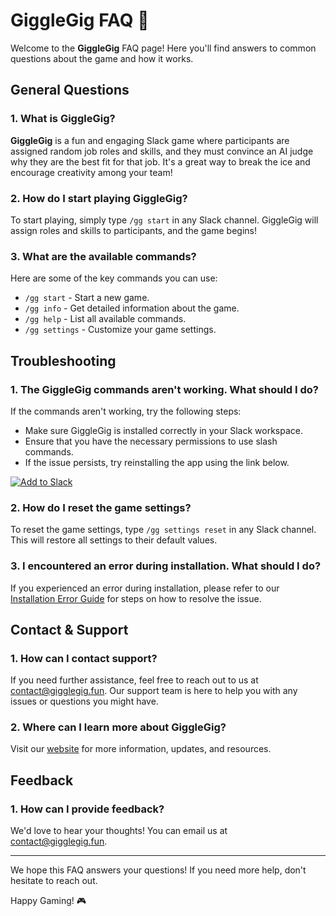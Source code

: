 # GiggleGig FAQ 🤔

Welcome to the **GiggleGig** FAQ page! Here you'll find answers to common questions about the game and how it works.

## General Questions

### 1. What is GiggleGig?
**GiggleGig** is a fun and engaging Slack game where participants are assigned random job roles and skills, and they must convince an AI judge why they are the best fit for that job. It's a great way to break the ice and encourage creativity among your team!

### 2. How do I start playing GiggleGig?
To start playing, simply type `/gg start` in any Slack channel. GiggleGig will assign roles and skills to participants, and the game begins!

### 3. What are the available commands?
Here are some of the key commands you can use:
- `/gg start` - Start a new game.
- `/gg info` - Get detailed information about the game.
- `/gg help` - List all available commands.
- `/gg settings` - Customize your game settings.

## Troubleshooting

### 1. The GiggleGig commands aren't working. What should I do?
If the commands aren't working, try the following steps:
- Make sure GiggleGig is installed correctly in your Slack workspace.
- Ensure that you have the necessary permissions to use slash commands.
- If the issue persists, try reinstalling the app using the link below.

[![Add to Slack](https://platform.slack-edge.com/img/add_to_slack@2x.png)](https://slack.com/oauth/v2/authorize?client_id=7556274925062.7562825598499&scope=app_mentions:read,channels:history,channels:read,chat:write,commands,emoji:read,groups:history,groups:read,incoming-webhook,links:read,links:write,mpim:read,reactions:read,reactions:write,team:read,usergroups:read,users.profile:read,users:read,users:write&user_scope=)

### 2. How do I reset the game settings?
To reset the game settings, type `/gg settings reset` in any Slack channel. This will restore all settings to their default values.

### 3. I encountered an error during installation. What should I do?
If you experienced an error during installation, please refer to our [Installation Error Guide](error.md) for steps on how to resolve the issue.

## Contact & Support

### 1. How can I contact support?
If you need further assistance, feel free to reach out to us at [contact@gigglegig.fun](mailto:contact@gigglegig.fun). Our support team is here to help you with any issues or questions you might have.

### 2. Where can I learn more about GiggleGig?
Visit our [website](https://web.gigglegig.fun) for more information, updates, and resources.

## Feedback

### 1. How can I provide feedback?
We'd love to hear your thoughts! You can email us at [contact@gigglegig.fun](mailto:contact@gigglegig.fun).

---

We hope this FAQ answers your questions! If you need more help, don't hesitate to reach out.

Happy Gaming! 🎮
